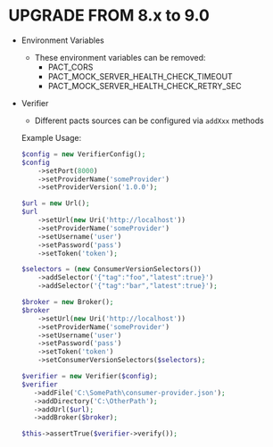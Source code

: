 UPGRADE FROM 8.x to 9.0
=======================

* Environment Variables
  * These environment variables can be removed:
    * PACT_CORS
    * PACT_MOCK_SERVER_HEALTH_CHECK_TIMEOUT
    * PACT_MOCK_SERVER_HEALTH_CHECK_RETRY_SEC

* Verifier
  * Different pacts sources can be configured via `addXxx` methods

   Example Usage:
   ```php
   $config = new VerifierConfig();
   $config
       ->setPort(8000)
       ->setProviderName('someProvider')
       ->setProviderVersion('1.0.0');

   $url = new Url();
   $url
       ->setUrl(new Uri('http://localhost'))
       ->setProviderName('someProvider')
       ->setUsername('user')
       ->setPassword('pass')
       ->setToken('token');

   $selectors = (new ConsumerVersionSelectors())
       ->addSelector('{"tag":"foo","latest":true}')
       ->addSelector('{"tag":"bar","latest":true}');

   $broker = new Broker();
   $broker
       ->setUrl(new Uri('http://localhost'))
       ->setProviderName('someProvider')
       ->setUsername('user')
       ->setPassword('pass')
       ->setToken('token')
       ->setConsumerVersionSelectors($selectors);

   $verifier = new Verifier($config);
   $verifier
      ->addFile('C:\SomePath\consumer-provider.json');
      ->addDirectory('C:\OtherPath');
      ->addUrl($url);
      ->addBroker($broker);

   $this->assertTrue($verifier->verify());
   ```
